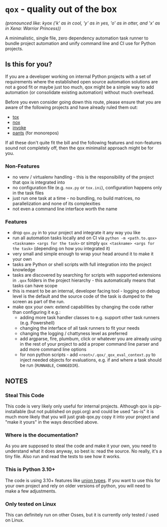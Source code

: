 # `qox` - quality out of the box

*(pronounced like: kyox ('k' as in cool, 'y' as in yes, 'o' as in otter, and 'x' as in Xena: Warrior Princess))*

A minimalistic, single file, zero dependency automation task runner to bundle project automation and unify command line and CI use for Python projects.

## Is this for you?

If you are a developer working on internal Python projects with a set of requirements where the established open source automation solutions are not a good fit or maybe just too much, qox might be a simple way to add automation (or consolidate existing automation) without much overhead.

Before you even consider going down this route, please ensure that you are aware of the following projects and have already ruled them out:

* [tox](https://tox.wiki)
* [nox](https://nox.thea.codes/)
* [invoke](https://www.pyinvoke.org/)
* [pants](https://www.pantsbuild.org/) (for monorepos)

If all these don't quite fit the bill and the following features and non-features sound not completely off, then the qox minimalist approach might be for you.

### Non-Features

* no venv / virtualenv handling - this is the responsibility of the project that
  qox is integrated into
* no configuration file (e.g. `nox.py` or `tox.ini`), configuration happens only in the task files
* just run one task at a time - no bundling, no build matrices, no parallelization and none of its complexities
* not even a command line interface worth the name

### Features

* drop `qox.py` in to your project and integrate it any way you like
* run all automation tasks locally and on CI via
  `python -m <path.to.qox> <taskname> <args for the task>` or simply `qox <taskname> <args for the task>` 
  (depending on how you integrated it)
* very small and simple enough to wrap your head around it to make it your own
* tasks are Python or shell scripts with full integration into the project knowledge
* tasks are discovered by searching for scripts with supported extensions in `.qox`
  folders in the project hierarchy - this automatically means that tasks can have scope
* this is meant to be an internal, developer facing tool - logging on debug level is the default and the source code of
  the task is dumped to the screen as part of the run.
* make qox your own: extend capabilities by changing the code rather than configuring it e.g.:
    * adding more task handler classes to e.g. support other task runners (e.g. Powershell)
    * changing the interface of all task runners to fit your needs
    * changing the logging / chattyness level as preferred
    * add argparse, fire, plumbum, click or whatever you are already using in the rest of your project to add a proper command line parser and add more command line options
    * for non python scripts - add `<root>/.qox/_qox_eval_context.py` to inject needed objects for evaluations, e.g. if and where a task should be run (`RUNNABLE`, `CHANGEDIR`).

## NOTES

### Steal This Code

This code is very likely only useful for internal projects. Although qox is pip-installable (but not published on pypi.org) and could be used "as-is" it is much more likely that you will just grab qox.py copy it into your project and "make it yours" in the ways described above.

### Where is the documentation?

As you are supposed to steal the code and make it your own, you need to understand what it does anyway, so best is: read the source. No really, it's a tiny file. Also run and read the tests to see how it works.

### This is Python 3.10+

The code is using 3.10+ features like [union types](https://peps.python.org/pep-0604/). If you want to use this for your own project and rely on older versions of python, you will need to make a few adjustments. 

### Only tested on Linux

This can definitely run on other Osses, but it is currently only tested / used on Linux. 
